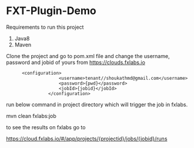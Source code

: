 # FXT-Plugin-Demo



Requirements to run this project
1. Java8
2. Maven

Clone the project and go to pom.xml file and change the username, password and jobid of yours from https://clouds.fxlabs.io 


          <configuration>
						<username>tenant//shoukathmd@gmail.com</username>
						<password>{pwd}</password>
						<jobId>{jobid}</jobId>
					</configuration>




run below command in project directory which will trigger the job in fxlabs.

mvn clean fxlabs:job

to see the results on fxlabs go to 

https://cloud.fxlabs.io/#/app/projects/{projectid}/jobs/{jobid}/runs

